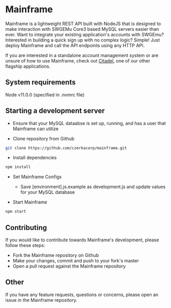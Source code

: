 # Mainframe

Mainframe is a lightweight REST API built with NodeJS that is designed to make interaction with SWGEMu Core3 based MySQL servers easier than ever. Want to integrate your existing application's accounts with SWGEmu? Interested in building a quick sign up with no complex logic? Simple! Just deploy Mainframe and call the API endpoints using any HTTP API.

If you are interested in a standalone account management system or are unsure of how to use Mainframe, check out [Citadel](https://github.com/czerkacorp/citadel), one of our other flagship applications.

## System requirements

Node v11.0.0 (specified in .nvmrc file)

## Starting a development server

- Ensure that your MySQL dataabse is set up, running, and has a user that Mainframe can utilize

- Clone repository from Github

```bash
git clone https://github.com/czerkacorp/mainframe.git
```

- Install dependencies

```bash
npm install
```

- Set Mainframe Configs

  - Save [environment].js.example as development.js and update values for your MySQL database

- Start Mainframe

```bash
npm start
```

## Contributing

If you would like to contribute towards Mainframe's development, please follow these steps:

- Fork the Mainframe repository on Github
- Make your changes, commit and push to your fork's master
- Open a pull request against the Mainframe repository

## Other

If you have any feature requests, questions or concerns, please open an issue in the Mainframe repository.
